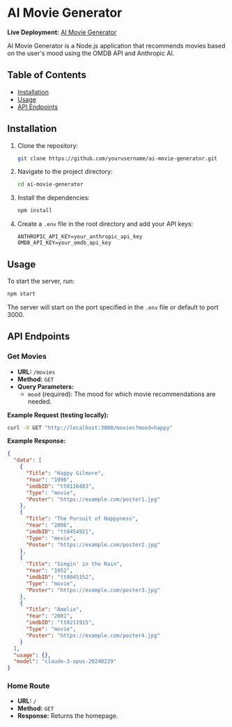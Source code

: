 
# AI Movie Generator

**Live Deployment:** [AI Movie Generator](https://ai-movie-generator.fly.dev/)

AI Movie Generator is a Node.js application that recommends movies based on the user's mood using the OMDB API and Anthropic AI.

## Table of Contents

- [Installation](#installation)
- [Usage](#usage)
- [API Endpoints](#api-endpoints)


## Installation

1. Clone the repository:

   ```bash
   git clone https://github.com/yourusername/ai-movie-generator.git
   ```

2. Navigate to the project directory:

   ```bash
   cd ai-movie-generator
   ```

3. Install the dependencies:

   ```bash
   npm install
   ```

4. Create a `.env` file in the root directory and add your API keys:

   ```env
   ANTHROPIC_API_KEY=your_anthropic_api_key
   OMDB_API_KEY=your_omdb_api_key
   ```

## Usage

To start the server, run:

```bash
npm start
```

The server will start on the port specified in the `.env` file or default to port 3000.

## API Endpoints

### Get Movies

- **URL:** `/movies`
- **Method:** `GET`
- **Query Parameters:**
  - `mood` (required): The mood for which movie recommendations are needed.

**Example Request (testing locally):**

```bash
curl -X GET "http://localhost:3000/movies?mood=happy"
```

**Example Response:**

```json
{
  "data": [
    {
      "Title": "Happy Gilmore",
      "Year": "1996",
      "imdbID": "tt0116483",
      "Type": "movie",
      "Poster": "https://example.com/poster1.jpg"
    },
    {
      "Title": "The Pursuit of Happyness",
      "Year": "2006",
      "imdbID": "tt0454921",
      "Type": "movie",
      "Poster": "https://example.com/poster2.jpg"
    },
    {
      "Title": "Singin' in the Rain",
      "Year": "1952",
      "imdbID": "tt0045152",
      "Type": "movie",
      "Poster": "https://example.com/poster3.jpg"
    },
    {
      "Title": "Amelie",
      "Year": "2001",
      "imdbID": "tt0211915",
      "Type": "movie",
      "Poster": "https://example.com/poster4.jpg"
    }
  ],
  "usage": {},
  "model": "claude-3-opus-20240229"
}
```

### Home Route

- **URL:** `/`
- **Method:** `GET`
- **Response:** Returns the homepage.

